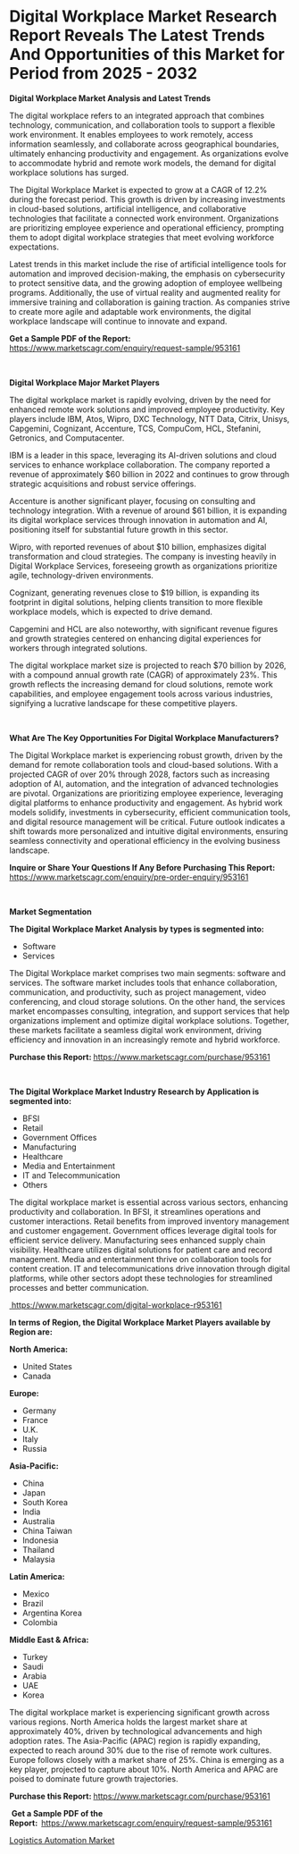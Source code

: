 <p><h1>Digital Workplace Market Research Report Reveals The Latest Trends And Opportunities of this Market for Period from 2025 - 2032</h1></p><p><strong>Digital Workplace Market Analysis and Latest Trends</strong></p>
<p><p>The digital workplace refers to an integrated approach that combines technology, communication, and collaboration tools to support a flexible work environment. It enables employees to work remotely, access information seamlessly, and collaborate across geographical boundaries, ultimately enhancing productivity and engagement. As organizations evolve to accommodate hybrid and remote work models, the demand for digital workplace solutions has surged.</p><p>The Digital Workplace Market is expected to grow at a CAGR of 12.2% during the forecast period. This growth is driven by increasing investments in cloud-based solutions, artificial intelligence, and collaborative technologies that facilitate a connected work environment. Organizations are prioritizing employee experience and operational efficiency, prompting them to adopt digital workplace strategies that meet evolving workforce expectations.</p><p>Latest trends in this market include the rise of artificial intelligence tools for automation and improved decision-making, the emphasis on cybersecurity to protect sensitive data, and the growing adoption of employee wellbeing programs. Additionally, the use of virtual reality and augmented reality for immersive training and collaboration is gaining traction. As companies strive to create more agile and adaptable work environments, the digital workplace landscape will continue to innovate and expand.</p></p>
<p><strong>Get a Sample PDF of the Report:&nbsp;</strong> <a href="https://www.marketscagr.com/enquiry/request-sample/953161?utm_campaign=1869&utm_medium=2&utm_source=Github&utm_content=ia&utm_term=06032025&utm_id=digital-workplace">https://www.marketscagr.com/enquiry/request-sample/953161</a></p>
<p>&nbsp;</p>
<p><strong>Digital Workplace Major Market Players</strong></p>
<p><p>The digital workplace market is rapidly evolving, driven by the need for enhanced remote work solutions and improved employee productivity. Key players include IBM, Atos, Wipro, DXC Technology, NTT Data, Citrix, Unisys, Capgemini, Cognizant, Accenture, TCS, CompuCom, HCL, Stefanini, Getronics, and Computacenter.</p><p>IBM is a leader in this space, leveraging its AI-driven solutions and cloud services to enhance workplace collaboration. The company reported a revenue of approximately $60 billion in 2022 and continues to grow through strategic acquisitions and robust service offerings.</p><p>Accenture is another significant player, focusing on consulting and technology integration. With a revenue of around $61 billion, it is expanding its digital workplace services through innovation in automation and AI, positioning itself for substantial future growth in this sector.</p><p>Wipro, with reported revenues of about $10 billion, emphasizes digital transformation and cloud strategies. The company is investing heavily in Digital Workplace Services, foreseeing growth as organizations prioritize agile, technology-driven environments.</p><p>Cognizant, generating revenues close to $19 billion, is expanding its footprint in digital solutions, helping clients transition to more flexible workplace models, which is expected to drive demand.</p><p>Capgemini and HCL are also noteworthy, with significant revenue figures and growth strategies centered on enhancing digital experiences for workers through integrated solutions.</p><p>The digital workplace market size is projected to reach $70 billion by 2026, with a compound annual growth rate (CAGR) of approximately 23%. This growth reflects the increasing demand for cloud solutions, remote work capabilities, and employee engagement tools across various industries, signifying a lucrative landscape for these competitive players.</p></p>
<p>&nbsp;</p>
<p><strong>What Are The Key Opportunities For Digital Workplace Manufacturers?</strong></p>
<p><p>The Digital Workplace market is experiencing robust growth, driven by the demand for remote collaboration tools and cloud-based solutions. With a projected CAGR of over 20% through 2028, factors such as increasing adoption of AI, automation, and the integration of advanced technologies are pivotal. Organizations are prioritizing employee experience, leveraging digital platforms to enhance productivity and engagement. As hybrid work models solidify, investments in cybersecurity, efficient communication tools, and digital resource management will be critical. Future outlook indicates a shift towards more personalized and intuitive digital environments, ensuring seamless connectivity and operational efficiency in the evolving business landscape.</p></p>
<p><strong>Inquire or Share Your Questions If Any Before Purchasing This Report:</strong> <a href="https://www.marketscagr.com/enquiry/pre-order-enquiry/953161?utm_campaign=1869&utm_medium=2&utm_source=Github&utm_content=ia&utm_term=06032025&utm_id=digital-workplace">https://www.marketscagr.com/enquiry/pre-order-enquiry/953161</a></p>
<p>&nbsp;</p>
<p><strong>Market Segmentation</strong></p>
<p><strong>The Digital Workplace Market Analysis by types is segmented into:</strong></p>
<p><ul><li>Software</li><li>Services</li></ul></p>
<p><p>The Digital Workplace market comprises two main segments: software and services. The software market includes tools that enhance collaboration, communication, and productivity, such as project management, video conferencing, and cloud storage solutions. On the other hand, the services market encompasses consulting, integration, and support services that help organizations implement and optimize digital workplace solutions. Together, these markets facilitate a seamless digital work environment, driving efficiency and innovation in an increasingly remote and hybrid workforce.</p></p>
<p><strong>Purchase this Report:&nbsp;</strong><a href="https://www.marketscagr.com/purchase/953161?utm_campaign=1869&utm_medium=2&utm_source=Github&utm_content=ia&utm_term=06032025&utm_id=digital-workplace">https://www.marketscagr.com/purchase/953161</a></p>
<p>&nbsp;</p>
<p><strong>The Digital Workplace Market Industry Research by Application is segmented into:</strong></p>
<p><ul><li>BFSI</li><li>Retail</li><li>Government Offices</li><li>Manufacturing</li><li>Healthcare</li><li>Media and Entertainment</li><li>IT and Telecommunication</li><li>Others</li></ul></p>
<p><p>The digital workplace market is essential across various sectors, enhancing productivity and collaboration. In BFSI, it streamlines operations and customer interactions. Retail benefits from improved inventory management and customer engagement. Government offices leverage digital tools for efficient service delivery. Manufacturing sees enhanced supply chain visibility. Healthcare utilizes digital solutions for patient care and record management. Media and entertainment thrive on collaboration tools for content creation. IT and telecommunications drive innovation through digital platforms, while other sectors adopt these technologies for streamlined processes and better communication.</p></p>
<p><a href="https://www.marketscagr.com/digital-workplace-r953161?utm_campaign=1869&utm_medium=2&utm_source=Github&utm_content=ia&utm_term=06032025&utm_id=digital-workplace">&nbsp;https://www.marketscagr.com/digital-workplace-r953161</a></p>
<p><strong>In terms of Region, the Digital Workplace Market Players available by Region are:</strong></p>
<p>
    <p> <strong> North America: </strong>
        <ul>
            <li>United States</li>
            <li>Canada</li>
        </ul>
        </p> 
    <p> <strong> Europe: </strong>
        <ul>
            <li>Germany</li>
            <li>France</li>
            <li>U.K.</li>
            <li>Italy</li>
            <li>Russia</li>
        </ul>
        </p> 
    <p> <strong> Asia-Pacific: </strong>
        <ul>
            <li>China</li>
            <li>Japan</li>
            <li>South Korea</li>
            <li>India</li>
            <li>Australia</li>
            <li>China Taiwan</li>
            <li>Indonesia</li>
            <li>Thailand</li>
            <li>Malaysia</li>
        </ul>
        </p> 
    <p> <strong> Latin America: </strong>
        <ul>
            <li>Mexico</li>
            <li>Brazil</li>
            <li>Argentina Korea</li>
            <li>Colombia</li>
        </ul>
        </p> 
    <p> <strong> Middle East & Africa: </strong>
        <ul>
            <li>Turkey</li>
            <li>Saudi</li>
            <li>Arabia</li>
            <li>UAE</li>
            <li>Korea</li>
        </ul>
    </p>
    </p>
<p><p>The digital workplace market is experiencing significant growth across various regions. North America holds the largest market share at approximately 40%, driven by technological advancements and high adoption rates. The Asia-Pacific (APAC) region is rapidly expanding, expected to reach around 30% due to the rise of remote work cultures. Europe follows closely with a market share of 25%. China is emerging as a key player, projected to capture about 10%. North America and APAC are poised to dominate future growth trajectories.</p></p>
<p><strong>Purchase this Report: </strong><a href="https://www.marketscagr.com/purchase/953161?utm_campaign=1869&utm_medium=2&utm_source=Github&utm_content=ia&utm_term=06032025&utm_id=digital-workplace">https://www.marketscagr.com/purchase/953161</a></p>
<p>&nbsp;<strong>Get a Sample PDF of the Report:&nbsp;&nbsp;</strong><a href="https://www.marketscagr.com/enquiry/request-sample/953161?utm_campaign=1869&utm_medium=2&utm_source=Github&utm_content=ia&utm_term=06032025&utm_id=digital-workplace">https://www.marketscagr.com/enquiry/request-sample/953161</a></p>
<p><strong></strong></p>
<p><p><a href="https://github.com/provorikovar/Market-Research-Report-List-7/blob/main/logistics-automation-market.md?utm_campaign=1869&utm_medium=2&utm_source=Github&utm_content=ia&utm_term=06032025&utm_id=digital-workplace">Logistics Automation Market</a></p></p>